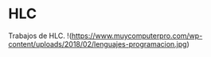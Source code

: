 # HLC
Trabajos de HLC.
!(https://www.muycomputerpro.com/wp-content/uploads/2018/02/lenguajes-programacion.jpg)
